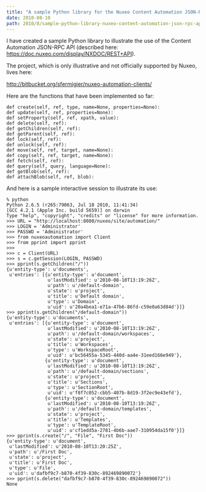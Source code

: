 ```yaml
---
title: "A sample Python library for the Nuxeo Content Automation JSON-RPC API"
date: 2010-08-10
path: 2010/8/sample-python-library-nuxeo-content-automation-json-rpc-api
---
```


I have created a sample Python library to illustrate the use of the
Content Automation JSON-RPC API (described here:
<a href="https://doc.nuxeo.com/display/NXDOC/REST+API">https://doc.nuxeo.com/display/NXDOC/REST+API</a>).

The project, which is only illustrative and not officially supported by
Nuxeo, lives here:

<a href="http://bitbucket.org/sfermigier/nuxeo-automation-clients/">http://bitbucket.org/sfermigier/nuxeo-automation-clients/</a>

Here are the functions that have been implemented so far:

<pre><code>def create(self, ref, type, name=None, properties=None):
def update(self, ref, properties=None):
def setProperty(self, ref, xpath, value):
def delete(self, ref):
def getChildren(self, ref):
def getParent(self, ref):
def lock(self, ref):
def unlock(self, ref):
def move(self, ref, target, name=None):
def copy(self, ref, target, name=None):
def fetch(self, ref):
def query(self, query, language=None):
def getBlob(self, ref):
def attachBlob(self, ref, blob):
</code></pre>

And here is a sample interactive session to illustrate its use:

<pre><code>% python
Python 2.6.5 (r265:79063, Jul 18 2010, 11:41:34)
[GCC 4.2.1 (Apple Inc. build 5659)] on darwin
Type "help", "copyright", "credits" or "license" for more information.
&gt;&gt;&gt; URL = "http://localhost:8080/nuxeo/site/automation/"
&gt;&gt;&gt; LOGIN = 'Administrator'
&gt;&gt;&gt; PASSWD = 'Administrator'
&gt;&gt;&gt; from nuxeoautomation import Client
&gt;&gt;&gt; from pprint import pprint
&gt;&gt;&gt;
&gt;&gt;&gt; c = Client(URL)
&gt;&gt;&gt; s = c.getSession(LOGIN, PASSWD)
&gt;&gt;&gt; pprint(s.getChildren("/"))
{u'entity-type': u'documents',
 u'entries': [{u'entity-type': u'document',
               u'lastModified': u'2010-08-10T13:19:26Z',
               u'path': u'/default-domain',
               u'state': u'project',
               u'title': u'Default domain',
               u'type': u'Domain',
               u'uid': u'20a4bea1-e71a-47b6-86fd-c59e0a63d84d'}]}
&gt;&gt;&gt; pprint(s.getChildren("/default-domain"))
{u'entity-type': u'documents',
 u'entries': [{u'entity-type': u'document',
               u'lastModified': u'2010-08-10T13:19:26Z',
               u'path': u'/default-domain/workspaces',
               u'state': u'project',
               u'title': u'Workspaces',
               u'type': u'WorkspaceRoot',
               u'uid': u'bc56455a-5345-440d-aa4e-31eed166e949'},
              {u'entity-type': u'document',
               u'lastModified': u'2010-08-10T13:19:26Z',
               u'path': u'/default-domain/sections',
               u'state': u'project',
               u'title': u'Sections',
               u'type': u'SectionRoot',
               u'uid': u'f8f7c052-cbb5-407b-8d19-3f2ec9e43efd'},
              {u'entity-type': u'document',
               u'lastModified': u'2010-08-10T13:19:26Z',
               u'path': u'/default-domain/templates',
               u'state': u'project',
               u'title': u'Templates',
               u'type': u'TemplateRoot',
               u'uid': u'cf1edd5a-2781-4b6b-aae7-310954da15f0'}]}
&gt;&gt;&gt; pprint(s.create("/", "File", "First Doc"))
{u'entity-type': u'document',
 u'lastModified': u'2010-08-10T13:20:25Z',
 u'path': u'/First Doc',
 u'state': u'project',
 u'title': u'First Doc',
 u'type': u'File',
 u'uid': u'dafbf9c7-b870-4f39-830c-892469890072'}
&gt;&gt;&gt; pprint(s.delete("dafbf9c7-b870-4f39-830c-892469890072"))
None
</code></pre>
 


